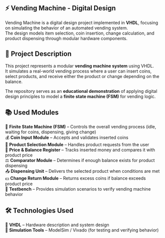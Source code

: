 ## ⚡ Vending Machine - Digital Design

Vending Machine is a digital design project implemented in **VHDL**, focusing on simulating the behavior of an automated vending system.  
The design models item selection, coin insertion, change calculation, and product dispensing through modular hardware components.


## 📌 Project Description

This project represents a modular **vending machine system** using VHDL.  
It simulates a real-world vending process where a user can insert coins, select products, and receive either the product or change depending on the balance.  

The repository serves as an **educational demonstration** of applying digital design principles to model a **finite state machine (FSM)** for vending logic.


## 📚 Used Modules

🔄 **Finite State Machine (FSM)** – Controls the overall vending process (idle, waiting for coins, dispensing, giving change)  
💰 **Coin Input Module** – Accepts and validates inserted coins  
🛒 **Product Selection Module** – Handles product requests from the user  
📖 **Price & Balance Register** – Tracks inserted money and compares it with product price  
⚖️ **Comparator Module** – Determines if enough balance exists for product dispensing  
📤 **Dispensing Unit** – Delivers the selected product when conditions are met  
💵 **Change Return Module** – Returns excess coins if balance exceeds product price  
🧪 **Testbench** – Provides simulation scenarios to verify vending machine behavior  


## 🛠️ Technologies Used

📜 **VHDL** – Hardware description and system design  
🧩 **Simulation Tools** – ModelSim / Vivado (for testing and verifying behavior)  
